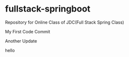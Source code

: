 # fullstack-springboot
Repository for Online Class of JDC(Full Stack Spring Class)

My First Code Commit

Another Update

hello

